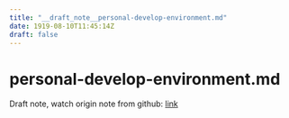 ```yaml
---
title: "__draft_note__personal-develop-environment.md"
date: 1919-08-10T11:45:14Z
draft: false
---
```


# personal-develop-environment.md

Draft note, watch origin note from github: [link](https:/github.com/tinghaolai/just-random-note/blob/master/linux/personal-develop-environment.md)